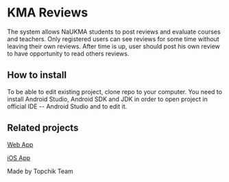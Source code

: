 # KMA Reviews #

The system allows NaUKMA students to post reviews and evaluate courses and teachers. 
Only registered users can see reviews for some time without leaving their own reviews. After time is up, user should post his own review to have opportunity to read others reviews.

## How to install ##

To be able to edit existing project, clone repo to your computer. You need to install Android Studio, Android SDK and JDK in order to open
project in official IDE -- Android Studio and to edit it.


## Related projects ##

[Web App](https://bitbucket.org/Oliko/kma-reviews)

[iOS App](https://github.com/IraNikolenko/SurveyKMA_iOS/)

Made by Topchik Team
